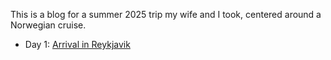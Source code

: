 This is a blog for a summer 2025 trip my wife and I took, centered around a Norwegian cruise.

* Day 1: [Arrival in Reykjavik](2025-06-29-arrival-in-reykjavik/)
